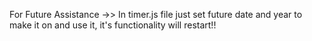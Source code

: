 For Future Assistance ->> In timer.js file just set future date and year to make it on and use it, it's functionality will restart!!
